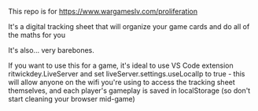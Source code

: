 This repo is for https://www.wargameslv.com/proliferation

It's a digital tracking sheet that will organize your game cards and do all of the maths for you

It's also... very barebones.

If you want to use this for a game, it's ideal to use VS Code extension ritwickdey.LiveServer and
set liveServer.settings.useLocalIp to true - this will allow anyone on the wifi you're using to
access the tracking sheet themselves, and each player's gameplay is saved in localStorage (so don't
start cleaning your browser mid-game)